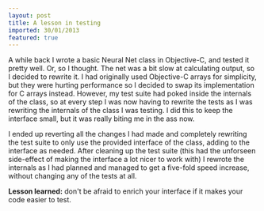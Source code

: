 ```yaml
---
layout: post
title: A lesson in testing
imported: 30/01/2013
featured: true
---
```


A while back I wrote a basic Neural Net class in Objective-C, and tested it pretty well.
Or, so I thought. The net was a bit slow at calculating output, so I decided to rewrite
it. I had originally used Objective-C arrays for simplicity, but they were hurting
performance so I decided to swap its implementation for C arrays instead. However, my test
suite had poked inside the internals of the class, so at every step I was now having to
rewrite the tests as I was rewriting the internals of the class I was testing. I did this
to keep the interface small, but it was really biting me in the ass now.

I ended up reverting all the changes I had made and completely rewriting the test suite to
only use the provided interface of the class, adding to the interface as needed. After
cleaning up the test suite (this had the unforseen side-effect of making the interface a
lot nicer to work with) I rewrote the internals as I had planned and managed to get a
five-fold speed increase, without changing any of the tests at all.

**Lesson learned:** don't be afraid to enrich your interface if it makes your code easier
to test.
